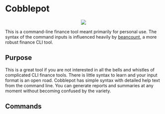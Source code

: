 # Cobblepot

<p align="center">
<img src="https://media.giphy.com/media/UHZMvURcKk8IU/giphy.gif" ></img>
</p>

This is a command-line finance tool meant primarily for personal use. The syntax of the command inputs is influenced heavily by [beancount](https://github.com/beancount/beancount), a more robust finance CLI tool.

## Purpose

This is a great tool if you are not interested in all the bells and whistles of complicated CLI finance tools. There is little syntax to learn and your input format is an open road. Cobblepot has simple syntax with detailed help text from the command line. You can generate reports and summaries at any moment without becoming confused by the variety.

## Commands
